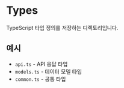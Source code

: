 # Types

TypeScript 타입 정의를 저장하는 디렉토리입니다.

## 예시

- `api.ts` - API 응답 타입
- `models.ts` - 데이터 모델 타입
- `common.ts` - 공통 타입
